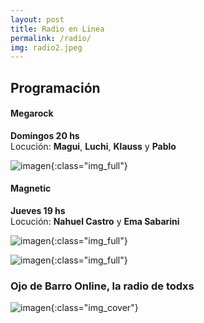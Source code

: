 ```yaml
---
layout: post
title: Radio en Linea
permalink: /radio/
img: radio2.jpeg
---
```


## Programación

#### Megarock
__Domingos 20 hs__  
Locución:
__Magui__, __Luchi__, __Klauss__ y __Pablo__

![imagen]({{site.baseurl}}/img/megarock1.jpeg){:class="img_full"}


#### Magnetic
__Jueves 19 hs__  
Locución: __Nahuel Castro__ y __Ema Sabarini__

![imagen]({{site.baseurl}}/img/magnetic1.jpeg){:class="img_full"}

![imagen]({{site.baseurl}}/img/magnetic2.jpeg){:class="img_full"}


### Ojo de Barro Online, la radio de todxs

![imagen]({{site.baseurl}}/img/radio1.jpeg){:class="img_cover"}
